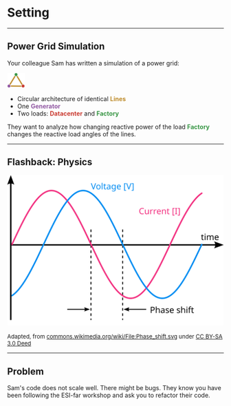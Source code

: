 <!-- .slide: id="problem" data-state="white_overlay yellow_flag logo" data-background="./files/wires-7997980_1280.jpg" -->
<!-- https://pixabay.com/photos/wires-electrical-current-electricity-7997980/ -->
# Setting

---

<!-- .slide: data-state="white_overlay 9 yellow_flag logo" data-background="./files/wires-7997980_1280.jpg" -->
## Power Grid Simulation

Your colleague Sam has written a simulation of a power grid:

<img style="height: 2.5em; padding-right: 2em;" src="./files/grid.svg">

- Circular architecture of identical <span style="color: #bf8d2e"><b>Lines</b></span>
- One <span style="color: #9259a3"><b>Generator</b></span>
- Two loads: <span style="color: #ca3c32"><b>Datacenter</b></span> and <span style="color: #399746"><b>Factory</b></span>

They want to analyze how changing reactive power of the load <span style="color: #399746"><b>Factory</b></span> changes the reactive load angles of the lines.

---

<!-- .slide: data-state="white_overlay 9 yellow_flag logo" data-background="./files/wires-7997980_1280.jpg" -->
## Flashback: Physics

![Phase Shift](./files/Phase_shift.svg)

<div style="font-size: small;">

Adapted, from [commons.wikimedia.org/wiki/File:Phase_shift.svg](https://commons.wikimedia.org/wiki/File:Phase_shift.svg) under [CC BY-SA 3.0 Deed](https://creativecommons.org/licenses/by-sa/3.0/deed.en)

</div>

---

<!-- .slide: data-state="white_overlay 9 yellow_flag logo" data-background="./files/wires-7997980_1280.jpg" -->
## Problem

Sam's code does not scale well. There might be bugs. They know you have been following the ESI-far workshop and ask you to refactor their code.
